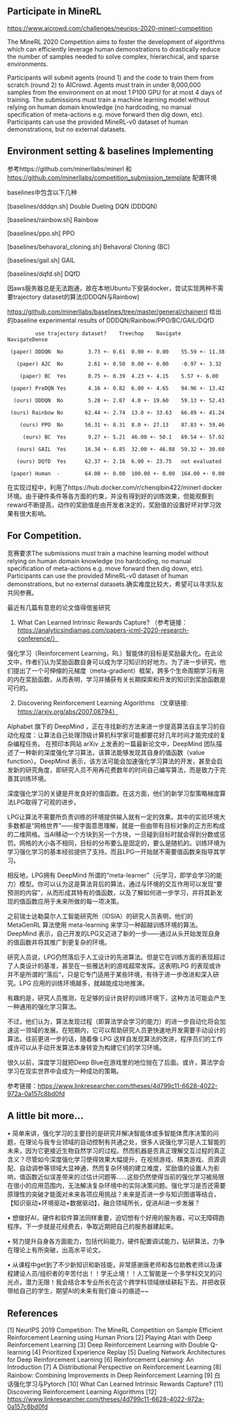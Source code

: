 ## Participate in MineRL 
https://www.aicrowd.com/challenges/neurips-2020-minerl-competition 

The MineRL 2020 Competition aims to foster the development of algorithms which can efficiently leverage human demonstrations to drastically reduce the number of samples needed to solve complex, hierarchical, and sparse environments. 

Participants will submit agents (round 1) and the code to train them from scratch (round 2) to AICrowd. Agents must train in under 8,000,000 samples from the environment on at most 1 P100 GPU for at most 4 days of training. The submissions must train a machine learning model without relying on human domain knowledge (no hardcoding, no manual specification of meta-actions e.g. move forward then dig down, etc). Participants can use the provided MineRL-v0 dataset of human demonstrations, but no external datasets.

## Environment setting & baselines Implementing

参考https://github.com/minerllabs/minerl 和 https://github.com/minerllabs/competition_submission_template 配置环境

baselines中包含以下几种

[baselines/dddqn.sh]
Double Dueling DQN (DDDQN)

[baselines/rainbow.sh]
Rainbow

[baselines/ppo.sh]
PPO

[baselines/behavoral_cloning.sh]
Behavoral Cloning (BC)

[baselines/gail.sh]
GAIL

[baselines/dqfd.sh]
DQfD

因aws服务器总是无法跑通，故在本地Ubuntu下安装docker，尝试实现两种不需要trajectory dataset的算法(DDDQN与Rainbow)

https://github.com/minerllabs/baselines/tree/master/general/chainerrl 给出的baseline experimental results of DDDQN/Rainbow/PPO/BC/GAIL/DQfD

             use trajectory dataset?	Treechop	Navigate	NavigateDense
      
     (paper) DDDQN	No	      3.73 +- 0.61	0.00 +- 0.00	55.59 +- 11.38

       (paper) A2C	No	      2.61 +- 0.50	0.00 +- 0.00	-0.97 +- 3.32

        (paper) BC	Yes	      0.75 +- 0.39	4.23 +- 4.15	5.57 +- 6.00

     (paper) PreDQN	Yes	      4.16 +- 0.82	6.00 +- 4.65	94.96 +- 13.42

      (ours) DDDQN	No	      5.28 +- 2.87	4.0 +- 19.60	59.13 +- 52.43

     (ours) Rainbow	No	     62.44 +- 2.74	13.0 +- 33.63	66.89 +- 41.24

        (ours) PPO	No	     56.31 +- 8.31	8.0 +- 27.13	87.83 +- 59.46

         (ours) BC	Yes	      9.27 +- 5.21	46.00 +- 50.1	69.54 +- 57.02

       (ours) GAIL	Yes	     16.34 +- 6.85	32.00 +- 46.88	59.32 +- 30.60

       (ours) DQfD	Yes	     62.37 +- 2.16	6.00 +- 23.75	not evaluated

     (paper) Human	-	     64.00 +- 0.00	100.00 +- 0.00	164.00 +- 0.00

在实现过程中，利用了https://hub.docker.com/r/chenqibin422/minerl docker环境。由于硬件条件等各方面的约束，并没有得到好的训练效果，但能观察到reward不断提高，动作的奖励值是由开发者决定的，奖励值的设置好坏对学习效果有很大影响。

## For Competition.
竞赛要求The submissions must train a machine learning model without relying on human domain knowledge (no hardcoding, no manual specification of meta-actions e.g. move forward then dig down, etc). Participants can use the provided MineRL-v0 dataset of human demonstrations, but no external datasets.确实难度比较大，希望可以寻求队友共同参赛。

最近有几篇有意思的论文值得借鉴研究

1. What Can Learned Intrinsic Rewards Capture? （参考链接：https://analyticsindiamag.com/papers-icml-2020-research-conference/）

强化学习（Reinforcement Learning，RL）智能体的目标是奖励最大化。在此论文中，作者们认为奖励函数自身可以成为学习知识的好地方。为了进一步研究，他们提出了一个可伸缩的元梯度（meta-gradient）框架，跨多个生命周期学习有用的内在奖励函数，从而表明，学习并捕获有关长期探索和开发的知识到奖励函数是可行的。


2. Discovering Reinforcement Learning Algorithms （文章链接: https://arxiv.org/abs/2007.08794）

Alphabet 旗下的 DeepMind ，正在寻找新的方法来进一步提高算法自主学习的自动化程度：让算法自己处理顶级计算机科学家可能都要花好几年时间才能完成的复杂编程任务。
在预印本网站 arXiv 上发表的一篇最新论文中，DeepMind 团队描述了一种新的深度强化学习算法，该算法能够发现其自身的值函数（value function）。DeepMind 表示，该方法可能会加速强化学习算法的开发，甚至会启发新的研究角度，即研究人员不用再花费数年的时间自己编写算法，而是致力于完善其训练环境。

深度强化学习的关键是开发良好的值函数。在这方面，他们的新学习型策略梯度算法LPG取得了可观的进步。

LPG让算法不需要所负责训练的环境提供输入就有一定的效果。其中的实验环境大多数都是“网格世界”——按字面意思理解，就是一些由带有目标对象的正方形构成的二维网格。当AI移动一个方块到另一个方块，一旦碰到目标时就会得到分数或惩罚。网格的大小各不相同，目标的分布要么是固定的，要么是随机的。训练环境为学习强化学习的基本经验提供了支持。而且LPG一开始就不需要值函数来指导其学习。

相反地，LPG拥有 DeepMind 所谓的“meta-learner”（元学习，即学会学习的能力）模型。你可以认为这是算法背后的算法，通过与环境的交互作用可以发现“要预测的内容”，从而形成其特有的值函数，以及了解如何进一步学习，并将其新发现的值函数应用于未来所做的每一项决策。

之前瑞士达勒莫尔人工智能研究所（IDSIA）的研究人员表明，他们的MetaGenRL 算法使用 meta-learning 来学习一种超越训练环境的算法。DeepMind 表示，自己开发的LPG又迈进了新的一步——通过从头开始发现自身的值函数并将其推广到更复杂的环境。

研究人员说，LPG仍然落后于人工设计的先进算法。但是它在训练方面的表现超过了人类设计的基准，甚至在一些雅达利的游戏超常发挥。这表明LPG 的表现或许并不是所谓的“落后”，只是它专门适用于某些环境，有待于进一步改进和深入研究。LPG 应用的训练环境越多，就越能成功地推演。

有趣的是，研究人员推测，在足够的设计良好的训练环境下，这种方法可能会产生一种通用的强化学习算法。

不过，他们认为，算法发现过程（即算法学会学习的能力）的进一步自动化将会加速这一领域的发展。在短期内，它可以帮助研究人员更快速地开发需要手动设计的算法。往前更进一步的话，随着像 LPG 这样自发现算法的改进，程序员们的工作或许可以从手动开发算法本身转变为构建它们的学习环境。

很久以前，深度学习就把Deep Blue在游戏里的地位抛在了后面。或许，算法学会学习在现实世界中会成为一种成功的策略。

参考链接：https://www.linkresearcher.com/theses/4d799c11-6628-4022-972a-0a157c8bd0fd

## A little bit more...

• 简单来讲，强化学习的主要目的是研究并解决智能体或多智能体贯序决策的问题，在理论与我专业领域的自动控制有共通之处，很多人说强化学习是人工智能的未来，因为它更接近生物自然学习的过程。然而机器是否真正理解交互过程的真正含义？尽管如今深度强化学习使得效果大幅提升，在视频游戏、棋类游戏、资源调配、自动调参等领域大显神通，然而复杂环境的建立难度，奖励值的设置人为影响，值函数近似误差带来的过估计问题等……这些仍然使得当前的强化学习被局限在很小的应用范围内，无法解决复杂环境中的实际决策问题。强化学习是否还需要原理性的突破才能面对未来各项应用挑战？未来是否进一步与知识图谱等结合，【知识驱动+环境驱动+数据驱动】，融合领域所长，促进AI进一步发展？

• 想做好AI，硬件和软件算法同样重要，迫切想有个好用的服务器，可以无障碍跑程序。下一步就是花经费去，争取近期把自己的服务器建起来。

• 努力提升自身各方面能力，包括代码能力，硬件配置调试能力，钻研算法，力争在理论上有所突破，出高水平论文。

• 从课程中get到了不少新知识和新技能，非常感谢唐老师和各位助教老师以及课程建设人员/组织者的辛苦付出！！学无止境！！人工智能是一个多学科交叉的闪光点，潜力无限！我会结合本专业所长在这个跨学科领域继续耕耘下去，并把收获带给自己的学生，期望AI的未来有我们奋斗的痕迹~~


## References
[1] NeurIPS 2019 Competition: The MineRL Competition on Sample Efficient Reinforcement Learning using Human Priors
[2] Playing Atari with Deep Reinforcement Learning
[3] Deep Reinforcement Learning with Double Q-learning
[4] Prioritized Experience Replay
[5] Dueling Network Architectures for Deep Reinforcement Learning
[6] Reinforcement Learning: An Introduction
[7] A Distributional Perspective on Reinforcement Learning
[8] Rainbow: Combining Improvements in Deep Reinforcement Learning
[9] 白话强化学习与Pytorch
[10] What Can Learned Intrinsic Rewards Capture?
[11] Discovering Reinforcement Learning Algorithms
[12] https://www.linkresearcher.com/theses/4d799c11-6628-4022-972a-0a157c8bd0fd

